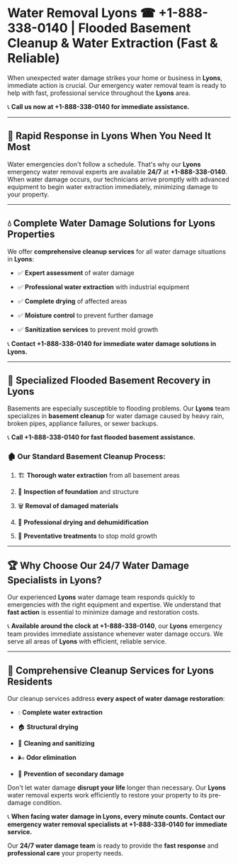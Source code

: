 # Water Removal Lyons ☎ +1-888-338-0140 | Flooded Basement Cleanup & Water Extraction (Fast & Reliable)

When unexpected water damage strikes your home or business in **Lyons**, immediate action is crucial. Our emergency water removal team is ready to help with fast, professional service throughout the **Lyons** area. 

📞 **Call us now at +1-888-338-0140 for immediate assistance.**
---
## 🚀 Rapid Response in Lyons When You Need It Most
Water emergencies don't follow a schedule. That's why our **Lyons** emergency water removal experts are available **24/7** at **+1-888-338-0140**. When water damage occurs, our technicians arrive promptly with advanced equipment to begin water extraction immediately, minimizing damage to your property.
---
## 💧 Complete Water Damage Solutions for Lyons Properties
We offer **comprehensive cleanup services** for all water damage situations in **Lyons**:
- ✅ **Expert assessment** of water damage  
- ✅ **Professional water extraction** with industrial equipment  
- ✅ **Complete drying** of affected areas  
- ✅ **Moisture control** to prevent further damage  
- ✅ **Sanitization services** to prevent mold growth  
📞 **Contact +1-888-338-0140 for immediate water damage solutions in Lyons.**
---
## 🌊 Specialized Flooded Basement Recovery in Lyons
Basements are especially susceptible to flooding problems. Our **Lyons** team specializes in **basement cleanup** for water damage caused by heavy rain, broken pipes, appliance failures, or sewer backups. 
📞 **Call +1-888-338-0140 for fast flooded basement assistance.**
### 🏚️ Our Standard Basement Cleanup Process:
1. 🏗️ **Thorough water extraction** from all basement areas  
2. 🔎 **Inspection of foundation** and structure  
3. 🗑️ **Removal of damaged materials**  
4. 💨 **Professional drying and dehumidification**  
5. 🚫 **Preventative treatments** to stop mold growth  
---
## 🏆 Why Choose Our 24/7 Water Damage Specialists in Lyons?
Our experienced **Lyons** water damage team responds quickly to emergencies with the right equipment and expertise. We understand that **fast action** is essential to minimize damage and restoration costs.
📞 **Available around the clock at +1-888-338-0140**, our **Lyons** emergency team provides immediate assistance whenever water damage occurs. We serve all areas of **Lyons** with efficient, reliable service.
---
## 🧹 Comprehensive Cleanup Services for Lyons Residents
Our cleanup services address **every aspect of water damage restoration**:
- 💧 **Complete water extraction**  
- 🏠 **Structural drying**  
- 🧼 **Cleaning and sanitizing**  
- 🌬️ **Odor elimination**  
- 🚫 **Prevention of secondary damage**  
Don't let water damage **disrupt your life** longer than necessary. Our **Lyons** water removal experts work efficiently to restore your property to its pre-damage condition.
📞 **When facing water damage in Lyons, every minute counts. Contact our emergency water removal specialists at +1-888-338-0140 for immediate service.**
Our **24/7 water damage team** is ready to provide the **fast response** and **professional care** your property needs.
